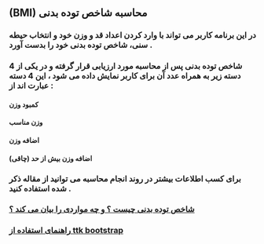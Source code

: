 
## (BMI) محاسبه شاخص توده بدنی                                                                                              


### در این برنامه کاربر می تواند با وارد کردن اعداد قد و وزن خود و انتخاب حیطه سنی، شاخص توده بدنی خود را بدست آورد .
###  شاخص توده بدنی پس از محاسبه مورد ارزیابی قرار گرفته و در یکی از 4 دسته زیر به همراه عدد آن برای کاربر نمایش داده می شود ، این 4 دسته عبارت اند از :
#### کمبود وزن 
#### وزن مناسب 
#### اضافه وزن 
#### اضافه وزن بیش از حد (چاقی)

### برای کسب اطلاعات بیشتر در روند انجام محاسبه می توانید از مقاله ذکر شده استفاده کنید .

### [شاخص توده بدنی چیست ؟ و چه مواردی را بیان می کند ؟](https://www.google.com/url?sa=t&source=web&rct=j&opi=89978449&url=https://nabzgroup.com/mag/normal-height-and-weight-(bmi)-assessment&ved=2ahUKEwjIlZS1obaJAxVQcKQEHR3iAcsQFnoECBsQAw&usg=AOvVaw3E8ei6V5hgTRn4L3EJyplt)


### [راهنمای استفاده از ttk bootstrap](https://ttkbootstrap.readthedocs.io/en/latest/styleguide/)